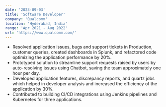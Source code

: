 ```yaml
---
date: '2023-09-03'
title: 'Software Developer'
company: 'Qualcomm'
location: 'Hyderabad, India'
range: 'Apr 2021 - Aug 2022'
url: 'https://www.qualcomm.com/'
---
```


- Resolved application issues, bugs and support tickets in Production, customer queries, created dashboards in Splunk, and refactored code optimizing the application performance by 20%.
- Prototyped solution to streamline support requests raised by users by auto-resolving issues using Chatbot, saving the team approximately one hour per day.
- Developed application features, discrepancy reports, and quartz jobs which helped in developer analysis and increased the efficiency of the application by 30%.
- Contributed to building CI/CD integrations using Jenkins pipelines and Kubernetes for three applications.
